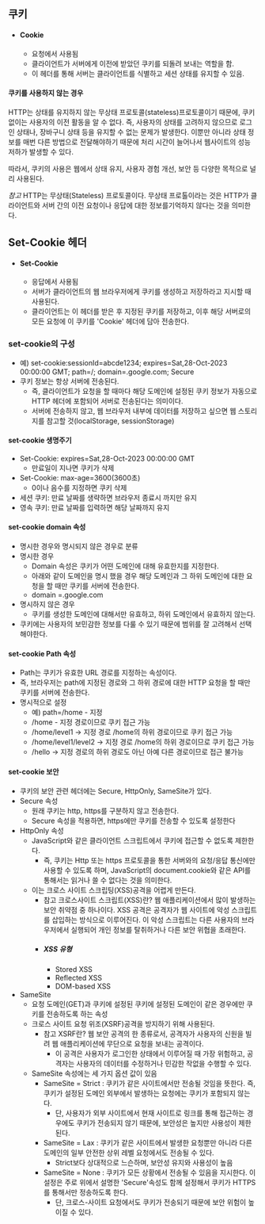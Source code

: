 ## 쿠키
* #### Cookie
    * 요청에서 사용됨
    * 클라이언트가 서버에게 이전에 받았던 쿠키를 되돌려 보내는 역할을 함.
    * 이 헤더를 통해 서버는 클라이언트를 식별하고 세션 상태를 유지할 수 있음.

#### 쿠키를 사용하지 않는 경우
HTTP는 상태를 유지하지 않는 무상태 프로토콜(stateless)프로토콜이기 때문에, 쿠키 없이는 사용자의 이전 활동을 알 수 없다. 즉, 사용자의 상태를 고려하지 않으므로
로그인 상태나, 장바구니 상태 등을 유지할 수 없는 문제가 발생한다.
이뿐만 아니라 상태 정보를 매번 다른 방법으로 전달해야하기 때문에 처리 시간이 늘어나서 웹사이트의 성능 저하가 발생할 수 있다.

따라서, 쿠키의 사용은 웹에서 상태 유지, 사용자 경험 개선, 보안 등 다양한 목적으로 널리 사용된다.


*참고* HTTP는 무상태(Stateless) 프로토콜이다. 무상태 프로톨이라는 것은 HTTP가 클라이언트와 서버 간의 이전 요청이나 응답에 대한 정보를기억하지 않다는 것을 의미한다.



## Set-Cookie 헤더
* #### Set-Cookie
    * 응답에서 사용됨
    * 서버가 클라이언트의 웹 브라우저에게 쿠키를 생성하고 저장하라고 지시할 때 사용된다.
    * 클라이언트는 이 헤더를 받은 후 지정된 쿠키를 저장하고, 이후 해당 서버로의 모든 요청에 이 쿠키를 'Cookie' 헤더에 담아 전송한다.

### set-cookie의 구성
* 예) set-cookie:sessionId=abcde1234; expires=Sat,28-Oct-2023 00:00:00 GMT; path=/; domain=.google.com; Secure
* 쿠키 정보는 항상 서버에 전송된다.
    * 즉, 클라이언트가 요청을 할 때마다 해당 도메인에 설정된 쿠키 정보가 자동으로 HTTP 헤더에 포함되어 서버로 전송된다는 의미이다.
    * 서버에 전송하지 않고, 웹 브라우저 내부에 데이터를 저장하고 싶으면 웹 스토리지를 참고할 것(localStorage, sessionStorage)


#### set-cookie 생명주기
* Set-Cookie: expires=Sat,28-Oct-2023 00:00:00 GMT
    * 만료일이 지나면 쿠키가 삭제
* Set-Cookie: max-age=3600(3600초)
    * 0이나 음수를 지정하면 쿠키 삭제
* 세션 쿠키: 만료 날짜를 생략하면 브라우저 종료시 까지만 유지
* 영속 쿠키: 만료 날짜를 입력하면 해당 날짜까지 유지

#### set-cookie domain 속성
* 명시한 경우와 명시되지 않은 경우로 분류
* 명시한 경우
    * Domain 속성은 쿠키가 어떤 도메인에 대해 유효한지를 지정한다.
    * 아래와 같이 도메인을 명시 했을 경우 해당 도메인과 그 하위 도메인에 대한 요청을 할 때만 쿠키를 서버에 전송한다.
    * domain =.google.com
* 명시하지 않은 경우
    * 쿠키를 생성한 도메인에 대해서만 유효하고, 하위 도메인에서 유효하지 않는다.
* 쿠키에는 사용자의 보민감한 정보를 다룰 수 있기 때문에 범위를 잘 고려해서 선택해야한다.

#### set-cookie Path 속성
* Path는 쿠키가 유효한 URL 경로를 지정하는 속성이다.
* 즉, 브라우저는 path에 지정된 경로와 그 하위 경로에 대한 HTTP 요청을 할 때만 쿠키를 서버에 전송한다.
* 명시적으로 설정
    * 예) path=/home  - 지정
    * /home - 지정 경로이므로 쿠키 접근 가능
    * /home/level1  -> 지정 경로 /home의 하위 경로이므로 쿠키 접근 가능
    * /home/level1/level2 -> 지정 경로 /home의 하위 경로이므로 쿠키 접근 가능
    * /hello -> 지정 경로의 하위 경로도 아닌 아예 다른 경로이므로 접근 불가능


#### set-cookie 보안
* 쿠키의 보안 관련 헤더에는 Secure, HttpOnly, SameSite가 있다.
* Secure 속성
    * 원래 쿠키는 http, https를 구분하지 않고 전송한다.
    * Secure 속성을 적용하면, https에만 쿠키를 전송할 수 있도록 설정한다
* HttpOnly 속성
    * JavaScript와 같은 클라이언트 스크립트에서 쿠키에 접근할 수 없도록 제한한다.
        * 즉, 쿠키는 Http 또는 https 프로토콜을 통한 서버와의 요청/응답 통신에만 사용할 수 있도록 하며, JavaScript의 document.cookie와 같은 API를 통해서는 읽거나 쓸 수 없다는 것을 의미한다.
    * 이는 크로스 사이트 스크립팅(XSS)공격을 어렵게 만든다.
      * 참고 크로스사이트 스크립트(XSS)란? 웹 애플리케이션에서 많이 발생하는 보안 취약점 중 하나이다. XSS 공격은 공격자가 웹 사이트에 악성 스크립트를 삽입하는 방식으로 이루어진다. 
      이 악성 스크립트는 다른 사용자의 브라우저에서 실행되어 개인 정보를 탈취하거나 다른 보안 위협을 초래한다.
      * ##### XSS 유형
        * Stored XSS
        * Reflected XSS
        * DOM-based XSS
* SameSite
  * 요청 도메인(GET)과 쿠키에 설정된 쿠키에 설정된 도메인이 같은 경우에만 쿠키를 전송하도록 하는 속성
  * 크로스 사이트 요청 위조(XSRF)공격을 방지하기 위해 사용된다.
    * 참고 XSRF란? 웹 보안 공격의 한 종류로서, 공격자가 사용자의 신원을 빌려 웹 애플리케이션에 무단으로 요청을 보내는 공격이다.
      * 이 공격은 사용자가 로그인한 상태에서 이루어질 때 가장 위험하고, 공격자는 사용자의 데이터를 수정하거나 민감한 작없을 수행할 수 있다.
  * SameSite 속성에는 세 가지 옵션 값이 있음
    * SameSite = Strict : 쿠키가 같은 사이트에서만 전송될 것임을 뜻한다. 즉, 쿠키가 설정된 도메인 외부에서 발생하는 요청에는 쿠키가 포함되지 않는다.
      * 단, 사용자가 외부 사이트에서 현재 사이트로 링크를 통해 접근하는 경우에도 쿠키가 전송되지 않기 때문에, 보안성은 높지만 사용성이 제한된다.
    * SameSite = Lax : 쿠키가 같은 사이트에서 발생한 요청뿐만 아니라 다른 도메인의 일부 안전한 상위 레벨 요청에서도 전송될 수 있다.
      * Strict보다 상대적으로 느슨하며, 보안성 유지와 사용성이 높음
    * SameSite = None : 쿠키가 모든 상황에서 전송될 수 있음을 지시한다. 이 설정은 주로 위에서 설명한 'Secure'속성도 함께 설정해서 쿠키가 HTTPS를 통해서만 정송하도록 한다.
      * 단, 크로스-사이트 요청에서도 쿠키가 전송되기 때문에 보안 위험이 높이질 수 있다.